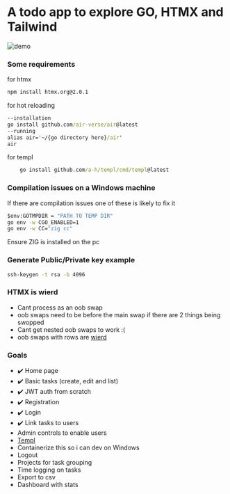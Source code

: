 # A todo app to explore GO, HTMX and Tailwind

![demo](https://github.com/user-attachments/assets/b7878ba7-3ec4-45ea-8d48-1a2cc8728cc6)

### Some requirements

for htmx
```cmd
npm install htmx.org@2.0.1
```
for hot reloading
```cmd
--installation
go install github.com/air-verse/air@latest
--running
alias air='~/{go directory here}/air'
air
```
for templ
```cmd
    go install github.com/a-h/templ/cmd/templ@latest
```

### Compilation issues on a Windows machine

If there are compilation issues one of these is likely to fix it
```cmd
$env:GOTMPDIR = "PATH TO TEMP DIR"
go env -w CGO_ENABLED=1
go env -w CC="zig cc"
```
Ensure ZIG is installed on the pc

### Generate Public/Private key example
```cmd
ssh-keygen -t rsa -b 4096
```

### HTMX is wierd
- Cant process <body></body> as an oob swap
- oob swaps need to be before the main swap if there are 2 things being swopped
- Cant get nested oob swaps to work :(
- oob swaps with rows are [wierd](https://htmx.org/attributes/hx-swap-oob/)

### Goals

- ✔️ Home page
- ✔️ Basic tasks (create, edit and list)
- ✔️ JWT auth from scratch
- ✔️ Registration
- ✔️ Login
- ✔️ Link tasks to users
- Admin controls to enable users
- [Templ](https://templ.guide/)
- Containerize this so i can dev on Windows
- Logout
- Projects for task grouping
- Time logging on tasks
- Export to csv
- Dashboard with stats
